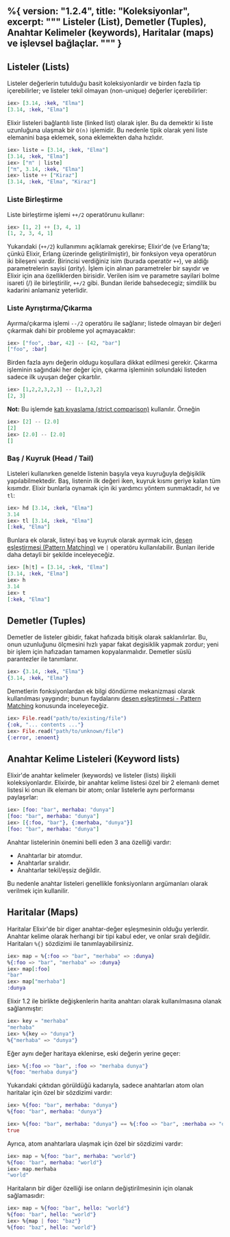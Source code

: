 %{
  version: "1.2.4",
  title: "Koleksiyonlar",
  excerpt: """
  Listeler (List), Demetler (Tuples), Anahtar Kelimeler (keywords), Haritalar (maps) ve işlevsel bağlaçlar.
  """
}
---

## Listeler (Lists)

Listeler değerlerin tutulduğu basit koleksiyonlardir ve birden fazla tip içerebilirler; ve listeler tekil olmayan (non-unique) değerler içerebilirler:

```elixir
iex> [3.14, :kek, "Elma"]
[3.14, :kek, "Elma"]
```

Elixir listeleri bağlantılı liste (linked list) olarak işler. Bu da demektir ki liste uzunluğuna ulaşmak bir `O(n)` işlemidir. Bu nedenle tipik olarak yeni liste elemanini başa eklemek, sona eklemekten daha hızlıdır.

```elixir
iex> liste = [3.14, :kek, "Elma"]
[3.14, :kek, "Elma"]
iex> ["π" | liste]
["π", 3.14, :kek, "Elma"]
iex> liste ++ ["Kiraz"]
[3.14, :kek, "Elma", "Kiraz"]
```

### Liste Birleştirme

Liste birleştirme işlemi `++/2` operatörunu kullanır:

```elixir
iex> [1, 2] ++ [3, 4, 1]
[1, 2, 3, 4, 1]
```

Yukarıdaki (`++/2`) kullanımını açiklamak gerekirse; Elixir'de (ve Erlang'ta; çünkü Elixir, Erlang üzerinde geliştirilmiştir), bir fonksiyon veya operatörun iki bileşeni vardir. Birincisi verdiğiniz isim (burada operatör `++`), ve aldiğı parametrelerin sayisi (_arity_). İşlem için alınan parametreler bir sayıdır ve Elixir için ana özelliklerden birisidir. Verilen isim ve parametre sayilari bolme isareti (/) ile birleştirilir, `++/2` gibi. Bundan ileride bahsedecegiz; simdilik bu kadarini anlamaniz yeterlidir.


### Liste Ayrıştırma/Çıkarma

Ayırma/çıkarma işlemi `--/2` operatöru ile sağlanır; listede olmayan bir değeri çıkarmak dahi bir probleme yol açmayacaktır:

```elixir
iex> ["foo", :bar, 42] -- [42, "bar"]
["foo", :bar]
```

Birden fazla aynı değerin oldugu koşullara dikkat edilmesi gerekir. Çıkarma işleminin sağındaki her değer için, çıkarma işleminin solundaki listeden sadece ilk uyuşan değer çıkartılır.

```elixir
iex> [1,2,2,3,2,3] -- [1,2,3,2]
[2, 3]
```

**Not:** Bu işlemde [katı kıyaslama (strict comparison)](/tr/lessons/basics/basics#comparison) kullanılır. Örneğin

```elixir
iex> [2] -- [2.0]
[2]
iex> [2.0] -- [2.0]
[]
```

### Baş / Kuyruk (Head / Tail)

Listeleri kullanırken genelde listenin başıyla veya kuyruğuyla değişiklik yapılabilmektedir. Baş, listenin ilk değeri iken, kuyruk kısmı geriye kalan tüm kısımdır. Elixir bunlarla oynamak için iki yardımcı yöntem sunmaktadir, `hd` ve `tl`:

```elixir
iex> hd [3.14, :kek, "Elma"]
3.14
iex> tl [3.14, :kek, "Elma"]
[:kek, "Elma"]
```

Bunlara ek olarak, listeyi baş ve kuyruk olarak ayırmak icin, [desen eşleştirmesi (Pattern Matching)](/tr/lessons/basics/pattern_matching) ve `|` operatöru kullanılabilir. Bunları ileride daha detayli bir şekilde inceleyeceğiz.

```elixir
iex> [h|t] = [3.14, :kek, "Elma"]
[3.14, :kek, "Elma"]
iex> h
3.14
iex> t
[:kek, "Elma"]
```

## Demetler (Tuples)

Demetler de listeler gibidir, fakat hafızada bitişik olarak saklanılırlar. Bu, onun uzunluğunu ölçmesini hızlı yapar fakat degisiklik yapmak zordur; yeni bir işlem için hafızadan tamamen kopyalanmalıdır. Demetler süslü parantezler ile tanımlanır.

```elixir
iex> {3.14, :kek, "Elma"}
{3.14, :kek, "Elma"}
```

Demetlerin fonksiyonlardan ek bilgi döndürme mekanizmasi olarak kullanılması yaygındır; bunun faydalarını [desen eşleştirmesi - Pattern Matching](/tr/lessons/basics/pattern_matching) konusunda inceleyeceğiz.

```elixir
iex> File.read("path/to/existing/file")
{:ok, "... contents ..."}
iex> File.read("path/to/unknown/file")
{:error, :enoent}
```

## Anahtar Kelime Listeleri (Keyword lists)

Elixir'de anahtar kelimeler (keywords) ve listeler (lists) ilişkili koleksiyonlardır. Elixirde, bir anahtar kelime listesi özel bir 2 elemanlı demet listesi ki onun ilk elemanı bir atom; onlar listelerle aynı performansı paylaşırlar:

```elixir
iex> [foo: "bar", merhaba: "dunya"]
[foo: "bar", merhaba: "dunya"]
iex> [{:foo, "bar"}, {:merhaba, "dunya"}]
[foo: "bar", merhaba: "dunya"]
```

Anahtar listelerinin önemini belli eden 3 ana özelliği vardır:

+ Anahtarlar bir atomdur.
+ Anahtarlar sıralıdır.
+ Anahtarlar tekil/eşsiz değildir.

Bu nedenle anahtar listeleri genellikle fonksiyonların argümanları olarak verilmek için kullanilir.

## Haritalar (Maps)

Haritalar Elixir'de bir diger anahtar-değer eşleşmesinin olduğu yerlerdir. Anahtar kelime olarak herhangi bir tipi kabul eder, ve onlar sıralı değildir. Haritaları `%{}` sözdizimi ile tanımlayabilirsiniz.

```elixir
iex> map = %{:foo => "bar", "merhaba" => :dunya}
%{:foo => "bar", "merhaba" => :dunya}
iex> map[:foo]
"bar"
iex> map["merhaba"]
:dunya
```

Elixir 1.2 ile birlikte değişkenlerin harita anahtarı olarak kullanılmasına olanak sağlanmıştır:

```elixir
iex> key = "merhaba"
"merhaba"
iex> %{key => "dunya"}
%{"merhaba" => "dunya"}
```

Eğer aynı değer haritaya eklenirse, eski değerin yerine geçer:

```elixir
iex> %{:foo => "bar", :foo => "merhaba dunya"}
%{foo: "merhaba dunya"}
```

Yukarıdaki çıktıdan görüldüğü kadarıyla, sadece anahtarları atom olan haritalar için özel bir sözdizimi vardır:

```elixir
iex> %{foo: "bar", merhaba: "dunya"}
%{foo: "bar", merhaba: "dunya"}

iex> %{foo: "bar", merhaba: "dunya"} == %{:foo => "bar", :merhaba => "dunya"}
true
```

Ayrıca, atom anahtarlara ulaşmak için özel bir sözdizimi vardır:

```elixir
iex> map = %{foo: "bar", merhaba: "world"}
%{foo: "bar", merhaba: "world"}
iex> map.merhaba
"world"
```

Haritaların bir diğer özelliği ise onların değiştirilmesinin için olanak sağlamasıdır:

```elixir
iex> map = %{foo: "bar", hello: "world"}
%{foo: "bar", hello: "world"}
iex> %{map | foo: "baz"}
%{foo: "baz", hello: "world"}
```
